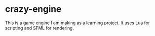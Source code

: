 # crazy-engine
This is a game engine I am making as a learning project. It uses Lua for scripting and SFML for rendering.

